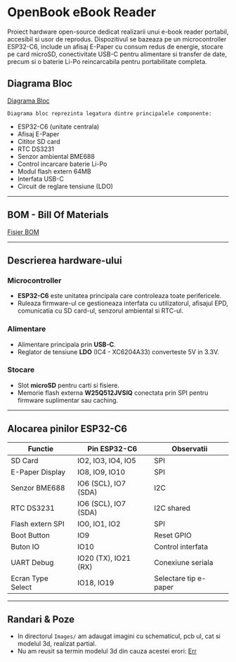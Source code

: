 # OpenBook eBook Reader

Proiect hardware open-source dedicat realizarii unui e-book reader portabil, accesibil si usor de reprodus. Dispozitivul se bazeaza pe un microcontroller ESP32-C6, include un afisaj E-Paper cu consum redus de energie, stocare pe card microSD, conectivitate USB-C pentru alimentare si transfer de date, precum si o baterie Li-Po reincarcabila pentru portabilitate completa.

## Diagrama Bloc

[Diagrama Bloc](Images/diagram.png)

`Diagrama bloc reprezinta legatura dintre principalele componente:`
- ESP32-C6 (unitate centrala)
- Afisaj E-Paper
- Cititor SD card
- RTC DS3231
- Senzor ambiental BME688
- Control incarcare baterie Li-Po
- Modul flash extern 64MB
- Interfata USB-C
- Circuit de reglare tensiune (LDO)

---

## BOM - Bill Of Materials

[Fisier BOM](Manufacturing/BOM.csv)

---

## Descrierea hardware-ului

### Microcontroller
- **ESP32-C6** este unitatea principala care controleaza toate perifericele.
- Ruleaza firmware-ul ce gestioneaza interfata cu utilizatorul, afisajul EPD, comunicatia cu SD card-ul, senzorul ambiental si RTC-ul.

### Alimentare
- Alimentare principala prin **USB-C**.
- Reglator de tensiune **LDO** (IC4 - XC6204A33) converteste 5V in 3.3V.

### Stocare
- Slot **microSD** pentru carti si fisiere.
- Memorie flash externa **W25Q512JVSIQ** conectata prin SPI pentru firmware suplimentar sau caching.

---

## Alocarea pinilor ESP32-C6

| Functie               | Pin ESP32-C6 | Observatii |
|------------------------|--------------|-------------|
| SD Card                | IO2, IO3, IO4, IO5 | SPI |
| E-Paper Display        | IO8, IO9, IO10 | SPI |
| Senzor BME688          | IO6 (SCL), IO7 (SDA) | I2C |
| RTC DS3231             | IO6 (SCL), IO7 (SDA) | I2C shared |
| Flash extern SPI       | IO0, IO1, IO2 | SPI |
| Boot Button            | IO9          | Reset GPIO |
| Buton IO               | IO10         | Control interfata |
| UART Debug             | IO20 (TX), IO21 (RX) | Conexiune seriala |
| Ecran Type Select      | IO18, IO19   | Selectare tip e-paper |

---

## Randari & Poze

- In directorul `Images/` am adaugat imagini cu schematicul, pcb ul, cat si modelul 3d, realizat partial.
- Nu am reusit sa termin modelul 3d din cauza acestei erori: [Err](https://drive.google.com/file/d/1OxoRz578BLnHlP2pYjgpvO0PX-aaG8BJ/view?usp=sharing)
